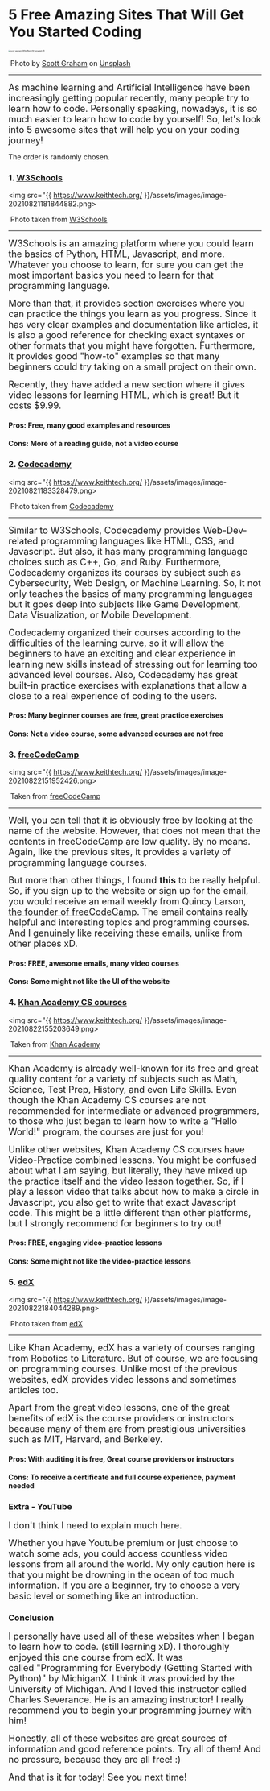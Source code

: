 # 5 Free Amazing Sites That Will Get You Started Coding

<img src="{{ https://www.keithtech.org/ }}/assets/images/scott-graham-5fNmWej4tAA-unsplash (1).jpg" alt="scott-graham-5fNmWej4tAA-unsplash (1)" style="zoom: 25%; .align-center" />

​																					Photo by [Scott Graham](https://unsplash.com/@homajob) on [Unsplash](https://unsplash.com/)

---

<font size="4">As machine learning and Artificial Intelligence have been increasingly getting popular recently, many people try to learn how to code. Personally speaking, nowadays, it is so much easier to learn how to code by yourself! So, let's look into 5 awesome sites that will help you on your coding journey!</font>



The order is randomly chosen.

### **1.** [W3Schools](https://www.w3schools.com/)

<img src="{{ https://www.keithtech.org/ }}/assets/images/image-20210821181844882.png>

​																						Photo taken from [W3Schools](https://www.w3schools.com/)

-----

<font size="4">W3Schools is an amazing platform where you could learn the basics of Python, HTML, Javascript, and more. Whatever you choose to learn, for sure you can get the most important basics you need to learn for that programming language.</font>

<font size="4">More than that, it provides section exercises where you can practice the things you learn as you progress. Since it has very clear examples and documentation like articles, it is also a good reference for checking exact syntaxes or other formats that you might have forgotten. Furthermore, it provides good "how-to" examples so that many beginners could try taking on a small project on their own. </font>

<font size="4">Recently, they have added a new section where it gives video lessons for learning HTML, which is great! But it costs $9.99.</font>





#### Pros: Free, many good examples and resources

#### Cons: More of a reading guide, not a video course





### **2.** [Codecademy](https://www.codecademy.com/)

<img src="{{ https://www.keithtech.org/ }}/assets/images/image-20210821183328479.png>

​																							Photo taken from [Codecademy](https://www.codecademy.com/catalog)

----

<font size="4">Similar to W3Schools, Codecademy provides Web-Dev-related programming languages like HTML, CSS, and Javascript. But also, it has many programming language choices such as C++, Go, and Ruby. Furthermore, Codecademy organizes its courses by subject such as Cybersecurity, Web Design, or Machine Learning. So, it not only teaches the basics of many programming languages but it goes deep into subjects like Game Development, Data Visualization, or Mobile Development. </font>



<font size="4">Codecademy organized their courses according to the difficulties of the learning curve, so it will allow the beginners to have an exciting and clear experience in learning new skills instead of stressing out for learning too advanced level courses. Also, Codecademy has great built-in practice exercises with explanations that allow a close to a real experience of coding to the users.</font>



#### Pros: Many beginner courses are free, great practice exercises

#### Cons: Not a video course, some advanced courses are not free



### 3. [freeCodeCamp](https://www.freecodecamp.org/)

<img src="{{ https://www.keithtech.org/ }}/assets/images/image-20210822151952426.png>

​																						Taken from [freeCodeCamp](https://www.freecodecamp.org/)

----

<font size="4">Well, you can tell that it is obviously free by looking at the name of the website. However, that does not mean that the contents in freeCodeCamp are low quality. By no means. Again, like the previous sites, it provides a variety of programming language courses. </font>



<font size="4">But more than other things, I found **this** to be really helpful. So, if you sign up to the website or sign up for the email, you would receive an email weekly from Quincy Larson, [the founder of freeCodeCamp](https://www.freecodecamp.org/news/author/quincylarson/). The email contains really helpful and interesting topics and programming courses. And I genuinely like receiving these emails, unlike from other places xD. </font> 



#### Pros: FREE, awesome emails, many video courses

#### Cons: Some might not like the UI of the website





### 4. [Khan Academy CS courses](https://www.khanacademy.org/computing)
              
<img src="{{ https://www.keithtech.org/ }}/assets/images/image-20210822155203649.png>


​																							Taken from [Khan Academy](https://www.khanacademy.org/computing)

----

<font size="4">Khan Academy is already well-known for its free and great quality content for a variety of subjects such as Math, Science, Test Prep, History, and even Life Skills. Even though the Khan Academy CS courses are not recommended for intermediate or advanced programmers, to those who just began to learn how to write a "Hello World!" program, the courses are just for you! </font>



<font size="4">Unlike other websites, Khan Academy CS courses have Video-Practice combined lessons. You might be confused about what I am saying, but literally, they have mixed up the practice itself and the video lesson together. So, if I play a lesson video that talks about how to make a circle in Javascript, you also get to write that exact Javascript code. This might be a little different than other platforms, but I strongly recommend for beginners to try out! </font>



#### Pros: FREE, engaging video-practice lessons

#### Cons: Some might not like the video-practice lessons





### 5. [edX](https://www.edx.org/)

<img src="{{ https://www.keithtech.org/ }}/assets/images/image-20210822184044289.png>

​																								Photo taken from [edX](https://www.edx.org/)

----

<font size="4">Like Khan Academy, edX has a variety of courses ranging from Robotics to Literature. But of course, we are focusing on programming courses. Unlike most of the previous websites, edX provides video lessons and sometimes articles too. </font>



<font size="4">Apart from the great video lessons, one of the great benefits of edX is the course providers or instructors because many of them are from prestigious universities such as MIT, Harvard, and Berkeley.</font>



#### Pros: With auditing it is free, Great course providers or instructors 

#### Cons: To receive a certificate and full course experience, payment needed







### Extra - YouTube

<font size="4">I don't think I need to explain much here.</font>

<font size="4">Whether you have Youtube premium or just choose to watch some ads, you could access countless video lessons from all around the world. My only caution here is that you might be drowning in the ocean of too much information. If you are a beginner, try to choose a very basic level or something like an introduction. </font>







### Conclusion

<font size="4">I personally have used all of these websites when I began to learn how to code. (still learning xD). I thoroughly enjoyed this one course from edX. It was called "Programming for Everybody (Getting Started with Python)" by MichiganX. I think it was provided by the University of Michigan. And I loved this instructor called Charles Severance. He is an amazing instructor! I really recommend you to begin your programming journey with him! </font>



<font size="4">Honestly, all of these websites are great sources of information and good reference points. Try all of them! And no pressure, because they are all free! :)</font>



<font size="4">And that is it for today! See you next time!</font>

